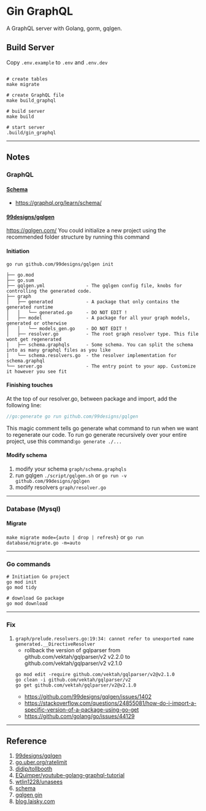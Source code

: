 # Gin GraphQL
A GraphQL server with Golang, gorm, gqlgen.

## Build Server
Copy `.env.example` to `.env` and `.env.dev`

```shell

# create tables
make migrate

# create GraphQL file
make build_graphql 

# build server
make build

# start server
.build/gin_graphql
```

---
## Notes
### GraphQL 
#### [Schema][6]
* https://graphql.org/learn/schema/

#### [99designs/gqlgen][1]
https://gqlgen.com/
You could initialize a new project using the recommended folder structure by running this command

#### Initiation
```shell
go run github.com/99designs/gqlgen init
```

```
├── go.mod
├── go.sum
├── gqlgen.yml               - The gqlgen config file, knobs for controlling the generated code.
├── graph
│   ├── generated            - A package that only contains the generated runtime
│   │   └── generated.go     - DO NOT EDIT !
│   ├── model                - A package for all your graph models, generated or otherwise
│   │   └── models_gen.go    - DO NOT EDIT !
│   ├── resolver.go          - The root graph resolver type. This file wont get regenerated
│   ├── schema.graphqls      - Some schema. You can split the schema into as many graphql files as you like
│   └── schema.resolvers.go  - the resolver implementation for schema.graphql
└── server.go                - The entry point to your app. Customize it however you see fit
```

#### Finishing touches
At the top of our resolver.go, between package and import, add the following line:
``` go
//go:generate go run github.com/99designs/gqlgen
```
This magic comment tells go generate what command to run when we want to regenerate our code. 
To run go generate recursively over your entire project, use this command:`go generate ./...`


#### Modify schema
1. modify your schema `graph/schema.graphqls`
2. run gqlgen `./script/gqlgen.sh` or `go run -v github.com/99designs/gqlgen`
3. modify resolvers `graph/resolver.go`

---

### Database (Mysql)
#### Migrate
`make migrate mode={auto | drop | refresh}` or `go run  database/migrate.go -m=auto`

---
### Go commands
```shell
# Initiation Go project
go mod init  
go mod tidy

# download Go package
go mod download
```
---
### Fix
1. `graph/prelude.resolvers.go:19:34: cannot refer to unexported name generated.__DirectiveResolver`
    * rollback the version of gqlparser from github.com/vektah/gqlparser/v2 v2.2.0 to github.com/vektah/gqlparser/v2 v2.1.0
    ```
    go mod edit -require github.com/vektah/gqlparser/v2@v2.1.0    
    go clean -i github.com/vektah/gqlparser/v2  
    go get github.com/vektah/gqlparser/v2@v2.1.0
    ```
    * https://github.com/99designs/gqlgen/issues/1402
    * https://stackoverflow.com/questions/24855081/how-do-i-import-a-specific-version-of-a-package-using-go-get
    * https://github.com/golang/go/issues/44129

---

## Reference
1. [99designs/gqlgen][1]
2. [go.uber.org/ratelimit][2]
3. [didip/tollbooth][3]
4. [EQuimper/youtube-golang-graphql-tutorial][4]
5. [wtlin1228/unasees][5]
6. [schema][6]
7. [gqlgen gin][7]
8. [blog.laisky.com][8]

[1]: https://github.com/99designs/gqlgen 
"99designs/gqlgen"
[2]: https://pkg.go.dev/go.uber.org/ratelimit
"go.uber.org/ratelimit"
[3]: https://github.com/didip/tollbooth
"didip/tollbooth"
[4]: https://github.com/EQuimper/youtube-golang-graphql-tutorial
"EQuimper/youtube-golang-graphql-tutorial"
[5]: https://github.com/wtlin1228/unasees
"wtlin1228/unasees"
[6]: https://graphql.org/learn/schema/
"schema"
[7]: https://gqlgen.com/recipes/gin/
"gqlgen gin"
[8]: https://blog.laisky.com/p/gqlgen/#%E5%AE%9A%E4%B9%89+schema-Hfxfd
